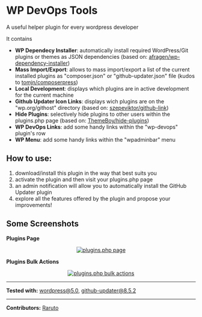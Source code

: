 # WP DevOps Tools

A useful helper plugin for every wordpress developer

It contains
- **WP Dependecy Installer**: automatically install required WordPress/Git plugins or themes as JSON dependencies (based on: [afragen/wp-dependency-installer](https://github.com/afragen/wp-dependency-installer))
- **Mass Import/Export**: allows to mass import/export a list of the current installed plugins as "composer.json" or "github-updater.json" file (kudos to [tomjn/composerpress](https://github.com/tomjn/composerpress))
- **Local Development**: displays which plugins are in active development for the current machine
- **Github Updater Icon Links**: displays wich plugins are on the "wp.org/githost" directory (based on: [szepeviktor/github-link](https://github.com/szepeviktor/github-link))
- **Hide Plugins**: selectively hide plugins to other users within the plugins.php page (based on: [ThemeBoy/hide-plugins](https://github.com/ThemeBoy/hide-plugins/))
- **WP DevOps Links**: add some handy links within the "wp-devops" plugin's row
- **WP Menu**: add some handy links within the "wpadminbar" menu

## How to use:

1. download/install this plugin in the way that best suits you
2. activate the plugin and then visit your plugins.php page
3. an admin notification will allow you to automatically install the GitHub Updater plugin
4. explore all the features offered by the plugin and propose your improvements!

## Some Screenshots

**Plugins Page**

<p align="center">
  <a href="https://raruto.github.io" rel="nofollow"><img src="https://raruto.github.io/img/wp-devops-plugins-page.png" alt="plugins.php page" /></a>
</p>
  
**Plugins Bulk Actions**

<p align="center">
  <a href="https://raruto.github.io" rel="nofollow"><img src="https://raruto.github.io/img/wp-devops-bulk-actions.png" alt="plugins.php bulk actions" /></a>
</p>


---



**Tested with:** wordpress@5.0, github-updater@8.5.2

---

**Contributors:** [Raruto](https://github.com/Raruto/wp-devops)

